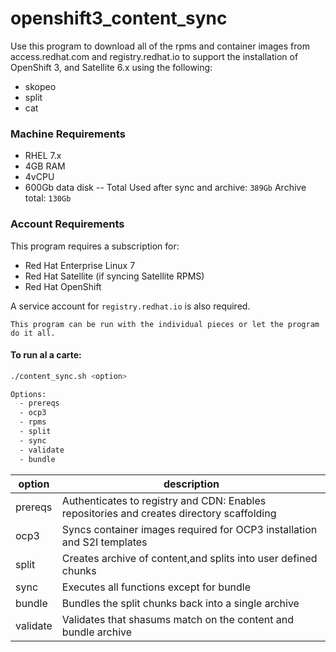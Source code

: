 # openshift3_content_sync
Use this program to download all of the rpms and container images from access.redhat.com and
registry.redhat.io to support the installation of OpenShift 3, and Satellite 6.x using the following:

- skopeo
- split
- cat

### Machine Requirements 
- RHEL 7.x
- 4GB RAM
- 4vCPU
- 600Gb data disk 
-- Total Used after sync and archive: `389Gb` Archive total: `130Gb`

### Account Requirements
This program requires a subscription for:
- Red Hat Enterprise Linux 7
- Red Hat Satellite (if syncing Satellite RPMS)
- Red Hat OpenShift 

A service account for `registry.redhat.io` is also required.

`This program can be run with the individual pieces or let the program do it all.`

#### To run al a carte:
```bash 
./content_sync.sh <option>

Options:
  - prereqs
  - ocp3
  - rpms
  - split
  - sync 
  - validate
  - bundle
```
|option|description|
|------|-----------|
|prereqs| Authenticates to registry and CDN: Enables repositories and creates directory scaffolding |
|ocp3| Syncs container images required for OCP3 installation and S2I templates |
|split|Creates archive of content,and splits into user defined chunks|
|sync|Executes all functions except for bundle|
|bundle| Bundles the split chunks back into a single archive |
|validate| Validates that shasums match on the content and bundle archive |

